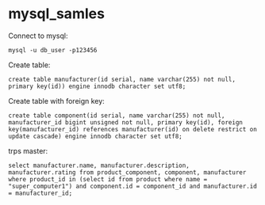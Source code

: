 # mysql_samles

Connect to mysql:

`mysql -u db_user -p123456`

Create table:

```
create table manufacturer(id serial, name varchar(255) not null, primary key(id)) engine innodb character set utf8;
```

Create table with foreign key:
```
create table component(id serial, name varchar(255) not null, manufacturer_id bigint unsigned not null, primary key(id), foreign key(manufacturer_id) references manufacturer(id) on delete restrict on update cascade) engine innodb character set utf8;
```

trps master:

```
select manufacturer.name, manufacturer.description, manufacturer.rating from product_component, component, manufacturer where product_id in (select id from product where name = "super_computer1") and component.id = component_id and manufacturer.id = manufacturer_id;
```
